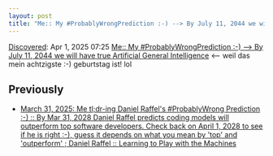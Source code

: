 ```yaml
---
layout: post
title: "Me:: My #ProbablyWrongPrediction :-) --> By July 11, 2044 we will have true Artificial General Intelligence"
---
```

[Discovered](http://rolandtanglao.com/2020/07/29/p1-blogthis-checkvist-list-links-to-blog/): Apr 1, 2025 07:25 [Me:: My #ProbablyWrongPrediction :-) --> By July 11, 2044 we will have true Artificial General Intelligence](https://devdilettante.com/@roland/114262973726329430) <-- weil das mein achtzigste :-) geburtstag ist! lol

## Previously

* [March 31, 2025: Me tl;dr-ing Daniel Raffel's #ProbablyWrong Prediction :-) :: By Mar 31, 2028 Daniel Raffel predicts coding models will outperform top software developers. Check back on April 1, 2028 to see if he is right :-), guess it depends on what you mean by 'top' and 'outperform' ; Daniel Raffel :: Learning to Play with the Machines](http://rolandtanglao.com/2025/03/31/p2048-daniel-raffel-coding-models-outperform-top-human-software-developers-april-2028/)
